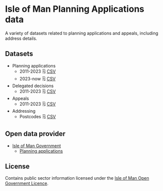 # Isle of Man Planning Applications data

A variety of datasets related to planning applications and appeals, including address details.

## Datasets

  * Planning applications
    * 2011-2023 :spiral_notepad: [CSV](https://github.com/dankarran/isleofman-opendata/blob/main/data/gov.im/planning-applications/outputs/planning-applications.csv)
    * 2023-now :spiral_notepad: [CSV](https://github.com/dankarran/isleofman-opendata/blob/main/data/gov.im/planning-applications/outputs/planning-applications-weekly.csv)
  * Delegated decisions
    * 2011-2023 :spiral_notepad: [CSV](https://github.com/dankarran/isleofman-opendata/blob/main/data/gov.im/planning-applications/outputs/delegated-decisions.csv)
  * Appeals 
    * 2011-2023 :spiral_notepad: [CSV](https://github.com/dankarran/isleofman-opendata/blob/main/data/gov.im/planning-applications/outputs/appeals.csv)
  * Addressing
    * Postcodes :spiral_notepad: [CSV](https://github.com/dankarran/isleofman-opendata/blob/main/data/gov.im/planning-applications/outputs/addressing/postcodes.csv)

## Open data provider

  * [Isle of Man Government](https://www.gov.im/about-the-government/government/open-data/)
    * [Planning applications](https://www.gov.im/about-the-government/government/open-data/energy-and-environment/planning-application-data/)

## License

Contains public sector information licensed under the [Isle of Man Open Government Licence](https://www.gov.im/about-this-site/open-government-licence/).
